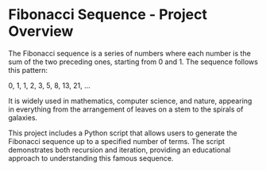 # Fibonacci Sequence - Project Overview

The Fibonacci sequence is a series of numbers where each number is the sum of the two preceding ones, starting from 0 and 1. The sequence follows this pattern:

0, 1, 1, 2, 3, 5, 8, 13, 21, ...

It is widely used in mathematics, computer science, and nature, appearing in everything from the arrangement of leaves on a stem to the spirals of galaxies.

This project includes a Python script that allows users to generate the Fibonacci sequence up to a specified number of terms. The script demonstrates both recursion and iteration, providing an educational approach to understanding this famous sequence.
